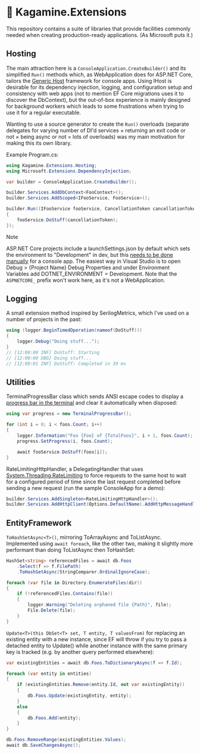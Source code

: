# 🍊 Kagamine.Extensions

This repository contains a suite of libraries that provide facilities commonly needed when creating production-ready applications. (As Microsoft puts it.)

## Hosting

The main attraction here is a `ConsoleApplication.CreateBuilder()` and its simplified `Run()` methods which, as WebApplication does for ASP.NET Core, tailors the [Generic Host](https://learn.microsoft.com/en-us/dotnet/core/extensions/generic-host) framework for console apps. Using IHost is desirable for its dependency injection, logging, and configuration setup and consistency with web apps (not to mention EF Core migrations uses it to discover the DbContext), but the out-of-box experience is mainly designed for background workers which leads to some frustrations when trying to use it for a regular executable.

Wanting to use a source generator to create the `Run()` overloads (separate delegates for varying number of DI'd services × returning an exit code or not × being async or not = lots of overloads) was my main motivation for making this its own library.

Example Program.cs:

```cs
using Kagamine.Extensions.Hosting;
using Microsoft.Extensions.DependencyInjection;

var builder = ConsoleApplication.CreateBuilder();

builder.Services.AddDbContext<FooContext>();
builder.Services.AddScoped<IFooService, FooService>();

builder.Run((IFooService fooService, CancellationToken cancellationToken) =>
{
    fooService.DoStuff(cancellationToken);
});
```

> [!NOTE]
> ASP.NET Core projects include a launchSettings.json by default which sets the environment to "Development" in dev, but this [needs to be done manually](https://learn.microsoft.com/en-us/aspnet/core/fundamentals/environments) for a console app. The easiest way in Visual Studio is to open Debug > {Project Name} Debug Properties and under Environment Variables add DOTNET_ENVIRONMENT = Development. Note that the `ASPNETCORE_` prefix won't work here, as it's not a WebApplication.

## Logging

A small extension method inspired by SerilogMetrics, which I've used on a number of projects in the past:

```cs
using (logger.BeginTimedOperation(nameof(DoStuff)))
{
    logger.Debug("Doing stuff...");
}
// [12:00:00 INF] DoStuff: Starting
// [12:00:00 DBG] Doing stuff...
// [12:00:01 INF] DoStuff: Completed in 39 ms
```

## Utilities

TerminalProgressBar class which sends ANSI escape codes to display a [progress bar in the terminal](https://learn.microsoft.com/en-us/windows/terminal/tutorials/progress-bar-sequences) and clear it automatically when disposed:

```cs
using var progress = new TerminalProgressBar();

for (int i = 0; i < foos.Count; i++)
{
    logger.Information("Foo {Foo} of {TotalFoos}", i + 1, foos.Count);
    progress.SetProgress(i, foos.Count);

    await fooService.DoStuff(foos[i]);
}
```

RateLimitingHttpHandler, a DelegatingHandler that uses [System.Threading.RateLimiting](https://devblogs.microsoft.com/dotnet/announcing-rate-limiting-for-dotnet/) to force requests to the same host to wait for a configured period of time since the last request completed before sending a new request (run the sample ConsoleApp for a demo):

```cs
builder.Services.AddSingleton<RateLimitingHttpHandler>();
builder.Services.AddHttpClient(Options.DefaultName).AddHttpMessageHandler<RateLimitingHttpHandler>();
```

## EntityFramework

`ToHashSetAsync<T>()`, mirroring ToArrayAsync and ToListAsync. Implemented using `await foreach`, like the other two, making it slightly more performant than doing ToListAsync then ToHashSet:

```cs
HashSet<string> referencedFiles = await db.Foos
    .Select(f => f.FilePath)
    .ToHashSetAsync(StringComparer.OrdinalIgnoreCase);

foreach (var file in Directory.EnumerateFiles(dir))
{
    if (!referencedFiles.Contains(file))
    {
        logger.Warning("Deleting orphaned file {Path}", file);
        File.Delete(file);
    }
}
```

`Update<T>(this DbSet<T> set, T entity, T valuesFrom)` for replacing an existing entity with a new instance, since EF will throw if you try to pass a detached entity to Update() while another instance with the same primary key is tracked (e.g. by another query performed elsewhere):

```cs
var existingEntities = await db.Foos.ToDictionaryAsync(f => f.Id);

foreach (var entity in entities)
{
    if (existingEntities.Remove(entity.Id, out var existingEntity))
    {
        db.Foos.Update(existingEntity, entity);
    }
    else
    {
        db.Foos.Add(entity);
    }
}

db.Foos.RemoveRange(existingEntities.Values);
await db.SaveChangesAsync();
```
